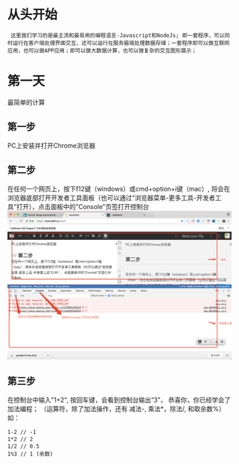 # 从头开始
     这里我们学习的是最主流和最易用的编程语言-Javascript和NodeJs; 即一套程序，可以同时运行在客户端处理界面交互，还可以运行在服务器端处理数据存储；一套程序即可以做互联网应用，也可以做APP应用；即可以做大数据计算，也可以做复杂的交互图形展示；

# 第一天

最简单的计算

## 第一步

PC上安装并打开Chrome浏览器

## 第二步
在任何一个网页上，按下f12键（windows）或cmd+option+i键（mac）, 将会在浏览器底部打开开发者工具面板（也可以通过“浏览器菜单-更多工具-开发者工具”打开），点击面板中的"Console"页签打开控制台
	![enter image description here](https://raw.githubusercontent.com/ZhangCheck/site/master/jingjing/step1_2.png)


## 第三步

在控制台中输入"1+2", 按回车键，会看到控制台输出“3”， 恭喜你，你已经学会了加法编程；
（运算符，除了加法操作，还有 减法-, 乘法*，除法/, 和取余数%）
如：

    1-2 // -1
    1*2 // 2
    1/2 // 0.5
    1%3 // 1 (余数)
